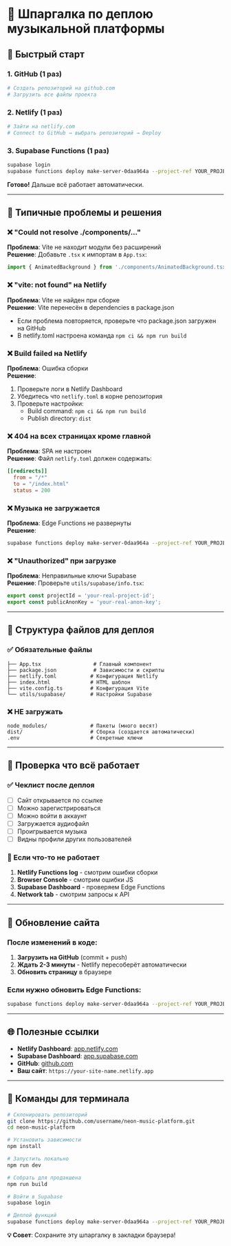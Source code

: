# 🎯 Шпаргалка по деплою музыкальной платформы

## 🚀 Быстрый старт

### 1. GitHub (1 раз)
```bash
# Создать репозиторий на github.com
# Загрузить все файлы проекта
```

### 2. Netlify (1 раз)
```bash
# Зайти на netlify.com
# Connect to GitHub → выбрать репозиторий → Deploy
```

### 3. Supabase Functions (1 раз)
```bash
supabase login
supabase functions deploy make-server-0daa964a --project-ref YOUR_PROJECT_ID
```

**Готово!** Дальше всё работает автоматически.

---

## 🔧 Типичные проблемы и решения

### ❌ "Could not resolve ./components/..."
**Проблема**: Vite не находит модули без расширений  
**Решение**: Добавьте `.tsx` к импортам в `App.tsx`:
```typescript
import { AnimatedBackground } from './components/AnimatedBackground.tsx';
```

### ❌ "vite: not found" на Netlify
**Проблема**: Vite не найден при сборке  
**Решение**: Vite перенесён в dependencies в package.json
- Если проблема повторяется, проверьте что package.json загружен на GitHub
- В netlify.toml настроена команда `npm ci && npm run build`

### ❌ Build failed на Netlify
**Проблема**: Ошибка сборки  
**Решение**: 
1. Проверьте логи в Netlify Dashboard
2. Убедитесь что `netlify.toml` в корне репозитория
3. Проверьте настройки:
   - Build command: `npm ci && npm run build`
   - Publish directory: `dist`

### ❌ 404 на всех страницах кроме главной
**Проблема**: SPA не настроен  
**Решение**: Файл `netlify.toml` должен содержать:
```toml
[[redirects]]
  from = "/*"
  to = "/index.html"
  status = 200
```

### ❌ Музыка не загружается
**Проблема**: Edge Functions не развернуты  
**Решение**: 
```bash
supabase functions deploy make-server-0daa964a --project-ref YOUR_PROJECT_ID
```

### ❌ "Unauthorized" при загрузке
**Проблема**: Неправильные ключи Supabase  
**Решение**: Проверьте `utils/supabase/info.tsx`:
```typescript
export const projectId = 'your-real-project-id';
export const publicAnonKey = 'your-real-anon-key';
```

---

## 📁 Структура файлов для деплоя

### ✅ Обязательные файлы
```
├── App.tsx                 # Главный компонент
├── package.json            # Зависимости и скрипты
├── netlify.toml           # Конфигурация Netlify
├── index.html             # HTML шаблон
├── vite.config.ts         # Конфигурация Vite
└── utils/supabase/        # Настройки Supabase
```

### ❌ НЕ загружать
```
node_modules/              # Пакеты (много весят)
dist/                      # Сборка (создается автоматически)
.env                       # Секретные ключи
```

---

## 🎵 Проверка что всё работает

### ✅ Чеклист после деплоя
- [ ] Сайт открывается по ссылке
- [ ] Можно зарегистрироваться
- [ ] Можно войти в аккаунт
- [ ] Загружается аудиофайл
- [ ] Проигрывается музыка
- [ ] Видны профили других пользователей

### 🐛 Если что-то не работает
1. **Netlify Functions log** - смотрим ошибки сборки
2. **Browser Console** - смотрим ошибки JS
3. **Supabase Dashboard** - проверяем Edge Functions
4. **Network tab** - смотрим запросы к API

---

## 🔄 Обновление сайта

### После изменений в коде:
1. **Загрузить на GitHub** (commit + push)
2. **Ждать 2-3 минуты** - Netlify пересоберёт автоматически
3. **Обновить страницу** в браузере

### Если нужно обновить Edge Functions:
```bash
supabase functions deploy make-server-0daa964a --project-ref YOUR_PROJECT_ID
```

---

## 🌐 Полезные ссылки

- **Netlify Dashboard**: [app.netlify.com](https://app.netlify.com)
- **Supabase Dashboard**: [app.supabase.com](https://app.supabase.com)  
- **GitHub**: [github.com](https://github.com)
- **Ваш сайт**: `https://your-site-name.netlify.app`

---

## 🎯 Команды для терминала

```bash
# Склонировать репозиторий
git clone https://github.com/username/neon-music-platform.git
cd neon-music-platform

# Установить зависимости
npm install

# Запустить локально
npm run dev

# Собрать для продакшена
npm run build

# Войти в Supabase
supabase login

# Деплой функций
supabase functions deploy make-server-0daa964a --project-ref YOUR_PROJECT_ID
```

**💡 Совет**: Сохраните эту шпаргалку в закладки браузера!